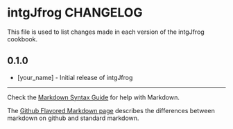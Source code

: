 # intgJfrog CHANGELOG

This file is used to list changes made in each version of the intgJfrog cookbook.

## 0.1.0
- [your_name] - Initial release of intgJfrog

- - -
Check the [Markdown Syntax Guide](http://daringfireball.net/projects/markdown/syntax) for help with Markdown.

The [Github Flavored Markdown page](http://github.github.com/github-flavored-markdown/) describes the differences between markdown on github and standard markdown.

